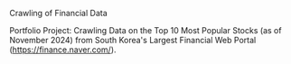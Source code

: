 Crawling of Financial Data

Portfolio Project: Crawling Data on the Top 10 Most Popular Stocks (as of November 2024) from South Korea's Largest Financial Web Portal (https://finance.naver.com/).
